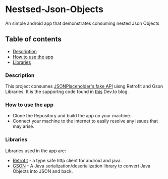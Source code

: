 # Nestsed-Json-Objects
An simple android app that demonstrates consuming nested Json Objects

## Table of contents
- [Description](#description)
- [How to use the app](#how-to-use-the-app)
- [Libraries](#libraries)

 

### Description

This project consumes [JSONPlaceholder's fake API](https://jsonplaceholder.typicode.com/users/1) uisng Retrofit and Gson Libraries.
It is the supportng code found in [this](https://dev.to/collinsgichuki/parsing-nested-json-objects-in-android-478l) Dev.to blog.



### How to use the app

- Clone the Repository and build the app on your machine. <br>
- Connect your machine to the internet to easily resolve any issues that may arise.


### Libraries

Libraries used in the app are:

- [Retrofit](https://square.github.io/retrofit/) - a type safe http client for android and java.
- [GSON](https://github.com/google/gson) - A Java serialization/deserialization library to convert Java Objects into JSON and back.
